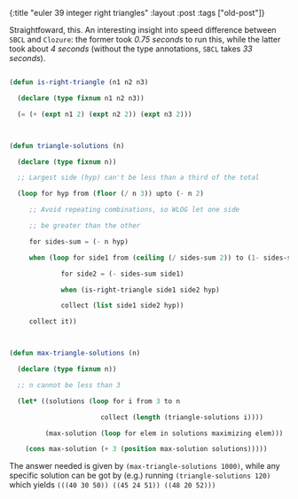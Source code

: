 {:title "euler 39 integer right triangles"
:layout :post
 :tags ["old-post"]}



Straightfoward, this. An interesting insight into speed difference between `SBCL` and `Clozure`: the former took _0.75 seconds_ to run this, while the latter took about _4 seconds_ (without the type annotations, `SBCL` takes _33 seconds_).



```lisp

(defun is-right-triangle (n1 n2 n3)

  (declare (type fixnum n1 n2 n3))

  (= (+ (expt n1 2) (expt n2 2)) (expt n3 2)))



(defun triangle-solutions (n)

  (declare (type fixnum n))

  ;; Largest side (hyp) can't be less than a third of the total

  (loop for hyp from (floor (/ n 3)) upto (- n 2)

     ;; Avoid repeating combinations, so WLOG let one side

     ;; be greater than the other

     for sides-sum = (- n hyp)

     when (loop for side1 from (ceiling (/ sides-sum 2)) to (1- sides-sum)

             for side2 = (- sides-sum side1) 

             when (is-right-triangle side1 side2 hyp)

             collect (list side1 side2 hyp))

     collect it))



(defun max-triangle-solutions (n)

  (declare (type fixnum n))

  ;; n cannot be less than 3

  (let* ((solutions (loop for i from 3 to n

                       collect (length (triangle-solutions i))))

         (max-solution (loop for elem in solutions maximizing elem)))

    (cons max-solution (+ 3 (position max-solution solutions)))))

```



The answer needed is given by `(max-triangle-solutions 1000)`, while any specific solution can be got by (e.g.) running `(triangle-solutions 120)` which yields `(((40 30 50)) ((45 24 51)) ((48 20 52)))`


